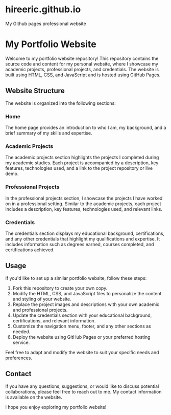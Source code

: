 # hireeric.github.io
My Github pages professional website
# My Portfolio Website

Welcome to my portfolio website repository! This repository contains the source code and content for my personal website, where I showcase my academic projects, professional projects, and credentials. The website is built using HTML, CSS, and JavaScript and is hosted using GitHub Pages.

## Website Structure

The website is organized into the following sections:

### Home

The home page provides an introduction to who I am, my background, and a brief summary of my skills and expertise.

### Academic Projects

The academic projects section highlights the projects I completed during my academic studies. Each project is accompanied by a description, key features, technologies used, and a link to the project repository or live demo.

### Professional Projects

In the professional projects section, I showcase the projects I have worked on in a professional setting. Similar to the academic projects, each project includes a description, key features, technologies used, and relevant links.

### Credentials

The credentials section displays my educational background, certifications, and any other credentials that highlight my qualifications and expertise. It includes information such as degrees earned, courses completed, and certifications achieved.

## Usage

If you'd like to set up a similar portfolio website, follow these steps:

1. Fork this repository to create your own copy.
2. Modify the HTML, CSS, and JavaScript files to personalize the content and styling of your website.
3. Replace the project images and descriptions with your own academic and professional projects.
4. Update the credentials section with your educational background, certifications, and relevant information.
5. Customize the navigation menu, footer, and any other sections as needed.
6. Deploy the website using GitHub Pages or your preferred hosting service.

Feel free to adapt and modify the website to suit your specific needs and preferences.

## Contact

If you have any questions, suggestions, or would like to discuss potential collaborations, please feel free to reach out to me. My contact information is available on the website.

I hope you enjoy exploring my portfolio website!

